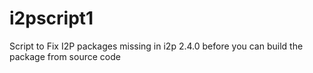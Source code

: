 # i2pscript1
Script to Fix I2P packages missing in i2p 2.4.0 before you can build the package from source code
